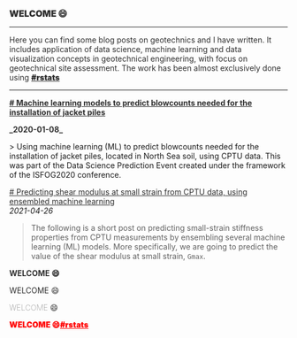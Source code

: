 <h2 style="color:#2F2F2F; font-size: 16px; font-weight: 900;">WELCOME 😄</h2>

<hr>

<p style="color:#2F2F2F;">Here you can find some blog posts on geotechnics and I have written. It includes application of data science, machine learning and data visualization concepts in geotechnical engineering, with focus on geotechnical site assessment. The work has been almost exclusively done using <a style="color:#2F2F2F; font-weight: 900;" href="https://www.r-project.org/" target="_blank">#rstats</a></p>

<hr>    
 
<p style="color:#2F2F2F; font-weight: bolder;"><a style="color:#2F2F2F;" href="https://erdirstats.github.io/isfog-2020-final.html" target="_blank"># Machine learning models to predict blowcounts needed for the installation of jacket piles</a></p>  
<p style="color:#2F2F2F; font-weight: bolder;">_2020-01-08_ </p> 
> Using machine learning (ML) to predict blowcounts needed for the installation of jacket piles, located in North Sea soil, using CPTU data. This was part of the Data Science Prediction Event created under the framework of the ISFOG2020 conference.  

<a style="color:#2F2F2F;" href="https://erdirstats.github.io/small-strain-stiffness-final-02.html" target="_blank"># Predicting shear modulus at small strain from CPTU data, using ensembled machine learning</a>  
_2021-04-26_  
> The following is a short post on predicting small-strain stiffness properties from CPTU measurements by ensembling several machine learning (ML) models. More specifically, we are going to predict the value of the shear modulus at small strain, `Gmax`.

<p style="color:#2F2F2F; font-weight: bolder;">WELCOME 😄</p>
<p style="color:#2F2F2F; font-weight: normal;">WELCOME 😄</p>
<p style="color:#2F2F2F; font-weight: lighter;">WELCOME 😄</p>
<p style="color: red; font-weight: 900;">WELCOME 😄<a style="color: red;" href="https://www.r-project.org/" target="_blank">#rstats</a></p>
